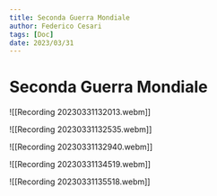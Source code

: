 ```yaml
---
title: Seconda Guerra Mondiale
author: Federico Cesari 
tags: [Doc]
date: 2023/03/31
---
```

# Seconda Guerra Mondiale

![[Recording 20230331132013.webm]]

![[Recording 20230331132535.webm]]

![[Recording 20230331132940.webm]]

![[Recording 20230331134519.webm]]

![[Recording 20230331135518.webm]]
